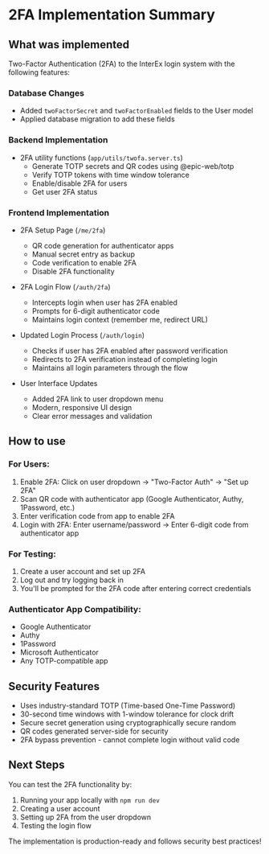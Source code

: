 # 2FA Implementation Summary

## What was implemented

Two-Factor Authentication (2FA) to the InterEx login system with the following features:

### Database Changes
- Added `twoFactorSecret` and `twoFactorEnabled` fields to the User model
- Applied database migration to add these fields

### Backend Implementation
- 2FA utility functions (`app/utils/twofa.server.ts`)
  - Generate TOTP secrets and QR codes using @epic-web/totp
  - Verify TOTP tokens with time window tolerance
  - Enable/disable 2FA for users
  - Get user 2FA status

### Frontend Implementation
- 2FA Setup Page (`/me/2fa`)
  - QR code generation for authenticator apps
  - Manual secret entry as backup
  - Code verification to enable 2FA
  - Disable 2FA functionality

- 2FA Login Flow (`/auth/2fa`)
  - Intercepts login when user has 2FA enabled
  - Prompts for 6-digit authenticator code
  - Maintains login context (remember me, redirect URL)

- Updated Login Process (`/auth/login`)
  - Checks if user has 2FA enabled after password verification
  - Redirects to 2FA verification instead of completing login
  - Maintains all login parameters through the flow

- User Interface Updates
  - Added 2FA link to user dropdown menu
  - Modern, responsive UI design
  - Clear error messages and validation

## How to use

### For Users:
1. Enable 2FA: Click on user dropdown → "Two-Factor Auth" → "Set up 2FA"
2. Scan QR code with authenticator app (Google Authenticator, Authy, 1Password, etc.)
3. Enter verification code from app to enable 2FA
4. Login with 2FA: Enter username/password → Enter 6-digit code from authenticator app

### For Testing:
1. Create a user account and set up 2FA
2. Log out and try logging back in
3. You'll be prompted for the 2FA code after entering correct credentials

### Authenticator App Compatibility:
- Google Authenticator
- Authy  
- 1Password
- Microsoft Authenticator
- Any TOTP-compatible app

## Security Features
- Uses industry-standard TOTP (Time-based One-Time Password) 
- 30-second time windows with 1-window tolerance for clock drift
- Secure secret generation using cryptographically secure random
- QR codes generated server-side for security
- 2FA bypass prevention - cannot complete login without valid code

## Next Steps
You can test the 2FA functionality by:
1. Running your app locally with `npm run dev`
2. Creating a user account
3. Setting up 2FA from the user dropdown
4. Testing the login flow

The implementation is production-ready and follows security best practices!
